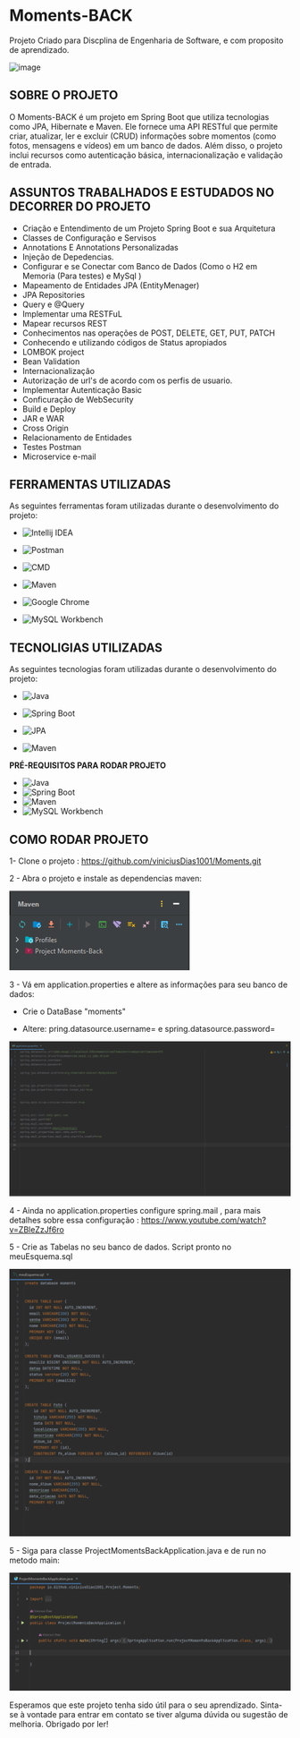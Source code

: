 # Moments-BACK

Projeto Criado para Discplina de Engenharia de Software, e com proposito de aprendizado.


![image](https://user-images.githubusercontent.com/105192228/234443198-73f9e496-1e1d-480e-8e26-9bfb82156c9b.png)

## **SOBRE O PROJETO**

O Moments-BACK é um projeto em Spring Boot que utiliza tecnologias como JPA, Hibernate e Maven. Ele fornece uma API RESTful que permite criar, atualizar, ler e excluir (CRUD) informações sobre momentos (como fotos, mensagens e vídeos) em um banco de dados. Além disso, o projeto inclui recursos como autenticação básica, internacionalização e validação de entrada.

## **ASSUNTOS TRABALHADOS E ESTUDADOS NO DECORRER DO PROJETO**

- Criação e Entendimento de um Projeto Spring Boot e sua Arquitetura
- Classes de Configuração e Servisos
- Annotations E Annotations Personalizadas
- Injeção de Depedencias.
- Configurar e se Conectar com Banco de Dados (Como o H2 em Memoria (Para testes) e MySql )
- Mapeamento de Entidades JPA (EntityMenager)
- JPA Repositories
- Query e @Query
- Implementar uma RESTFuL
- Mapear recursos REST
- Conhecimentos nas operações de POST, DELETE, GET, PUT, PATCH
- Conhecendo e utilizando códigos de Status apropiados
- LOMBOK project
- Bean Validation
- Internacionalização
- Autorização de url's de acordo com os perfis de usuario.
- Implementar Autenticação Basic
- Conficuração de WebSecurity
- Build e Deploy
- JAR e WAR
- Cross Origin
- Relacionamento de Entidades
- Testes Postman
- Microservice e-mail

## **FERRAMENTAS UTILIZADAS**

 As seguintes ferramentas foram utilizadas durante o desenvolvimento do projeto:
- ![Intellij IDEA](https://img.shields.io/badge/IntelliJ%20Idea-2023-blueviolet.svg?style=for-the-badge&logo=intellij-idea
  )
- ![Postman](https://img.shields.io/badge/-Postman-FF6C37?logo=postman&logoColor=white&style=for-the-badge)

- ![CMD](https://img.shields.io/badge/-CMD-000000?style=for-the-badge&logo=Windows%20Terminal&logoColor=FFFFFF)

- ![Maven](https://img.shields.io/badge/Maven-3.8.3-blue?logo=apache-maven)
- ![Google Chrome](https://img.shields.io/badge/-Google%20Chrome-4285F4?style=for-the-badge&logo=Google%20Chrome&logoColor=FFFFFF)

- ![MySQL Workbench](https://img.shields.io/badge/-MySQL%20Workbench-4479A1?style=for-the-badge&logo=mysql&logoColor=white)



## **TECNOLIGIAS UTILIZADAS**

As seguintes tecnologias foram utilizadas durante o desenvolvimento do projeto:


- ![Java](https://img.shields.io/badge/Java-17-blue?logo=java)

-  ![Spring Boot](https://img.shields.io/badge/Spring%20Boot-3.0.6-brightgreen?logo=spring)
- ![JPA](https://img.shields.io/badge/JPA-Enabled-orange)

-  ![Maven](https://img.shields.io/badge/Maven-3.8.3-blue?logo=apache-maven)



**PRÉ-REQUISITOS PARA RODAR PROJETO**
- ![Java](https://img.shields.io/badge/Java-17-blue?logo=java)
- ![Spring Boot](https://img.shields.io/badge/Spring%20Boot-3.0.6-brightgreen?logo=spring)
- ![Maven](https://img.shields.io/badge/Maven-3.8.3-blue?logo=apache-maven)
- ![MySQL Workbench](https://img.shields.io/badge/MySQL%20Workbench-8.0%20CE-blue)


## **COMO RODAR PROJETO**

1- Clone o projeto : https://github.com/viniciusDias1001/Moments.git

2 - Abra o projeto e instale as dependencias maven:

![img.png](img.png)

3 - Vá em application.properties e altere as informações para seu banco de dados:

- Crie o DataBase "moments"

- Altere:  pring.datasource.username= e spring.datasource.password= 

![img_1.png](img_1.png)

4 - Ainda no  application.properties configure spring.mail , para mais detalhes sobre essa configuração : https://www.youtube.com/watch?v=ZBleZzJf6ro

5 - Crie as Tabelas no seu banco de dados. Script pronto no meuEsquema.sql

![img_3.png](img_3.png)

5 - Siga para classe ProjectMomentsBackApplication.java e de run no metodo main:

![img_2.png](img_2.png)

Esperamos que este projeto tenha sido útil para o seu aprendizado. Sinta-se à vontade para entrar em contato se tiver alguma dúvida ou sugestão de melhoria. Obrigado por ler!






